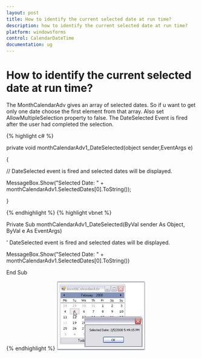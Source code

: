 ```yaml
---
layout: post
title: How to identify the current selected date at run time?
description: how to identify the current selected date at run time?
platform: windowsforms
control: CalendarDateTime
documentation: ug
---
```

# How to identify the current selected date at run time?

The MonthCalendarAdv gives an array of selected dates. So if u want to get only one date choose the first element from that array. Also set AllowMultipleSelection property to false. The DateSelected Event is fired after the user had completed the selection.



{% highlight c#  %}

private void monthCalendarAdv1_DateSelected(object sender,EventArgs e)

{

   // DateSelected event is fired and selected dates will be displayed.

  MessageBox.Show("Selected Date: " + monthCalendarAdv1.SelectedDates[0].ToString());

}




{% endhighlight  %}
{% highlight vbnet  %}


Private Sub monthCalendarAdv1_DateSelected(ByVal sender As Object, ByVal e As EventArgs)



   ' DateSelected event is fired and selected dates will be displayed.

MessageBox.Show("Selected Date: " + monthCalendarAdv1.SelectedDates[0].ToString()) 

End Sub


{% endhighlight  %}
![](CalendarDateTime_images/Overview_img179.jpeg) 
